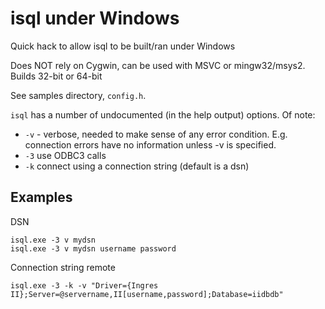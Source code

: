 isql under Windows
==================

Quick hack to allow isql to be built/ran under Windows

Does NOT rely on Cygwin, can be used with MSVC or mingw32/msys2. Builds 32-bit or 64-bit

See samples directory, `config.h`.

`isql` has a number of undocumented (in the help output) options. Of note:

  * `-v` - verbose, needed to make sense of any error condition. E.g. connection errors have no information unless -v is specified.
  * `-3` use ODBC3 calls
  * `-k` connect using a connection string (default is a dsn)

Examples
--------

DSN

    isql.exe -3 v mydsn
    isql.exe -3 v mydsn username password

Connection string remote

    isql.exe -3 -k -v "Driver={Ingres II};Server=@servername,II[username,password];Database=iidbdb"
